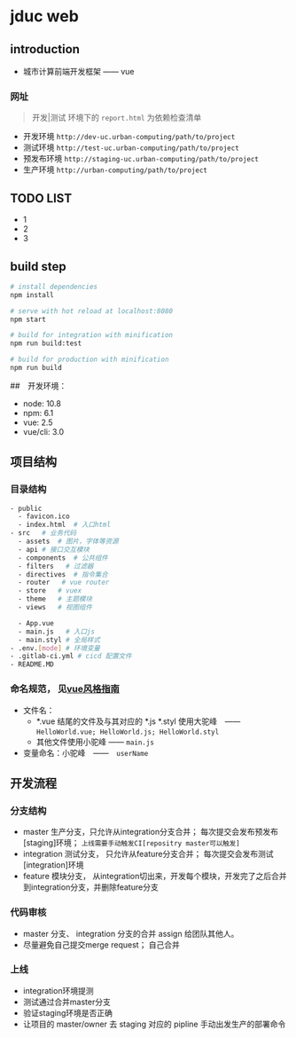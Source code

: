 # jduc web

## introduction
- 城市计算前端开发框架 —— vue

### 网址
> 开发|测试 环境下的 `report.html` 为依赖检查清单
- 开发环境 `http://dev-uc.urban-computing/path/to/project`
- 测试环境 `http://test-uc.urban-computing/path/to/project`
- 预发布环境 `http://staging-uc.urban-computing/path/to/project`
- 生产环境 `http://urban-computing/path/to/project`


## TODO LIST
- 1
- 2
- 3

## build step

``` bash
# install dependencies
npm install

# serve with hot reload at localhost:8080
npm start

# build for integration with minification
npm run build:test

# build for production with minification
npm run build
```

##　开发环境：　
- node: 10.8
- npm: 6.1
- vue: 2.5
- vue/cli: 3.0

## 项目结构

### 目录结构
  ```bash
  - public
    - favicon.ico
    - index.html  # 入口html
  - src   # 业务代码
    - assets  # 图片，字体等资源
    - api # 接口交互模块
    - components  # 公共组件
    - filters   # 过滤器
    - directives  # 指令集合
    - router   # vue router
    - store   # vuex
    - theme   # 主题模块
    - views   # 视图组件

    - App.vue
    - main.js   # 入口js
    - main.styl # 全局样式
  - .env.[mode] # 环境变量
  - .gitlab-ci.yml # cicd 配置文件
  - README.MD
  ```

### 命名规范， 见[vue风格指南](https://cn.vuejs.org/v2/style-guide/)
- 文件名：　
  - *.vue 结尾的文件及与其对应的 *.js *.styl 使用大驼峰　——　`HelloWorld.vue; HelloWorld.js; HelloWorld.styl`
  - 其他文件使用小驼峰 —— `main.js`
- 变量命名：小驼峰　——　`userName`

## 开发流程

### 分支结构
- master 生产分支，只允许从integration分支合并； 每次提交会发布预发布[staging]环境； `上线需要手动触发CI[repositry master可以触发]`
- integration 测试分支， 只允许从feature分支合并； 每次提交会发布测试[integration]环境
- feature 模块分支， 从integration切出来，开发每个模块，开发完了之后合并到integration分支，并删除feature分支

### 代码审核
- master 分支、 integration 分支的合并 assign 给团队其他人。
- 尽量避免自己提交merge request； 自己合并

### 上线
- integration环境提测
- 测试通过合并master分支
- 验证staging环境是否正确
- 让项目的 master/owner 去 staging 对应的 pipline 手动出发生产的部署命令
